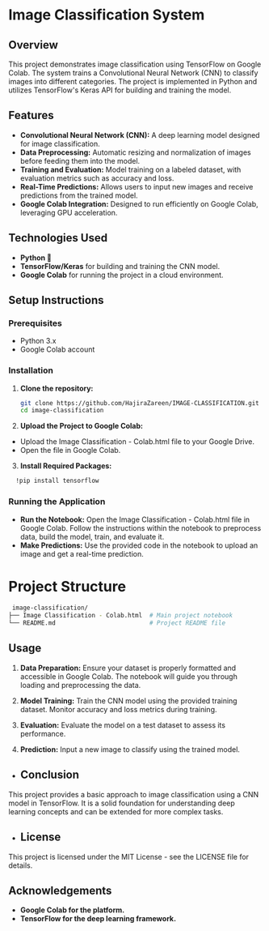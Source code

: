 # Image Classification System

## Overview
This project demonstrates image classification using TensorFlow on Google Colab. The system trains a Convolutional Neural Network (CNN) to classify images into different categories. The project is implemented in Python and utilizes TensorFlow's Keras API for building and training the model.

## Features
- **Convolutional Neural Network (CNN):** A deep learning model designed for image classification.
- **Data Preprocessing:** Automatic resizing and normalization of images before feeding them into the model.
- **Training and Evaluation:** Model training on a labeled dataset, with evaluation metrics such as accuracy and loss.
- **Real-Time Predictions:** Allows users to input new images and receive predictions from the trained model.
- **Google Colab Integration:** Designed to run efficiently on Google Colab, leveraging GPU acceleration.

## Technologies Used
- **Python 🐍**
- **TensorFlow/Keras** for building and training the CNN model.
- **Google Colab** for running the project in a cloud environment.

## Setup Instructions

### Prerequisites
- Python 3.x
- Google Colab account

### Installation
1. **Clone the repository:**
   ```bash
   git clone https://github.com/HajiraZareen/IMAGE-CLASSIFICATION.git
   cd image-classification
2. **Upload the Project to Google Colab:**
- Upload the Image Classification - Colab.html file to your Google Drive.
- Open the file in Google Colab.

3. **Install Required Packages:**
  ```bash
    !pip install tensorflow
 ```
### Running the Application ###
- **Run the Notebook:**
Open the Image Classification - Colab.html file in Google Colab.
Follow the instructions within the notebook to preprocess data, build the model, train, and evaluate it.
- **Make Predictions:**
Use the provided code in the notebook to upload an image and get a real-time prediction.
 # Project Structure
```bash
 image-classification/
├── Image Classification - Colab.html  # Main project notebook
└── README.md                          # Project README file
```
## Usage
1. **Data Preparation:**
Ensure your dataset is properly formatted and accessible in Google Colab.
The notebook will guide you through loading and preprocessing the data.

2. **Model Training:**
Train the CNN model using the provided training dataset.
Monitor accuracy and loss metrics during training.

3. **Evaluation:**
Evaluate the model on a test dataset to assess its performance.

5. **Prediction:**
Input a new image to classify using the trained model.
- ## Conclusion
This project provides a basic approach to image classification using a CNN model in TensorFlow. It is a solid foundation for understanding deep learning concepts and can be extended for more complex tasks.

- ## License
This project is licensed under the MIT License - see the LICENSE file for details.
## Acknowledgements
- **Google Colab for the platform.**
- **TensorFlow for the deep learning framework.**
 
